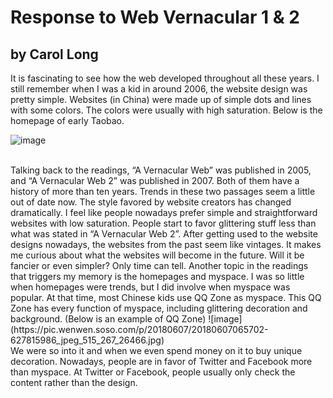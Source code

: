 # Response to Web Vernacular 1 & 2
## by Carol Long

It is fascinating to see how the web developed throughout all these years. I still remember when I was a kid in around 2006, the website design was pretty simple. Websites (in China) were made up of simple dots and lines with some colors. The colors were usually with high saturation. Below is the homepage of early Taobao.

![image](https://pic4.zhimg.com/80/v2-469f518d37f67c059bee1b34b063de17_1440w.png)

<br>
Talking back to the readings, “A Vernacular Web” was published in 2005, and “A Vernacular Web 2” was published in 2007. Both of them have a history of more than ten years. Trends in these two passages seem a little out of date now. The style favored by website creators has changed dramatically. I feel like people nowadays prefer simple and straightforward websites with low saturation. People start to favor glittering stuff less than what was stated in “A Vernacular Web 2”. After getting used to the website designs nowadays, the websites from the past seem like vintages. It makes me curious about what the websites will become in the future. Will it be fancier or even simpler? Only time can tell.
Another topic in the readings that triggers my memory is the homepages and myspace. I was so little when homepages were trends, but I did involve when myspace was popular. At that time, most Chinese kids use QQ Zone as myspace. This QQ Zone has every function of myspace, including glittering decoration and background. (Below is an example of QQ Zone)
![image](https://pic.wenwen.soso.com/p/20180607/20180607065702-627815986_jpeg_515_267_26466.jpg)
<br>
 We were so into it and when we even spend money on it to buy unique decoration. Nowadays, people are in favor of Twitter and Facebook more than myspace. At Twitter or Facebook, people usually only check the content rather than the design.
